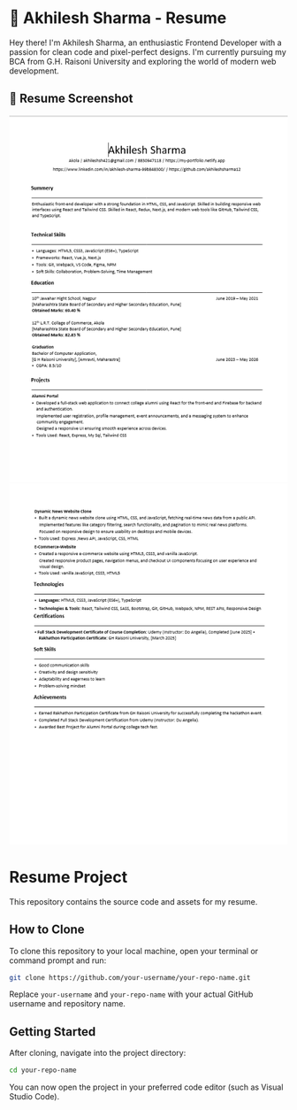# 💼 Akhilesh Sharma - Resume

Hey there! I'm Akhilesh Sharma, an enthusiastic Frontend Developer with a passion for clean code and pixel-perfect designs. I'm currently pursuing my BCA from G.H. Raisoni University and exploring the world of modern web development.


## 📸 Resume Screenshot

![Resume Screenshot](screenshot1.png)
![Resume Screenshot](screenshot2.png)


# Resume Project 

This repository contains the source code and assets for my resume.

## How to Clone

To clone this repository to your local machine, open your terminal or command prompt and run:

```sh
git clone https://github.com/your-username/your-repo-name.git
```

Replace `your-username` and `your-repo-name` with your actual GitHub username and repository name.

## Getting Started

After cloning, navigate into the project directory:

```sh
cd your-repo-name
```

You can now open the project in your preferred code editor (such as Visual Studio Code).



